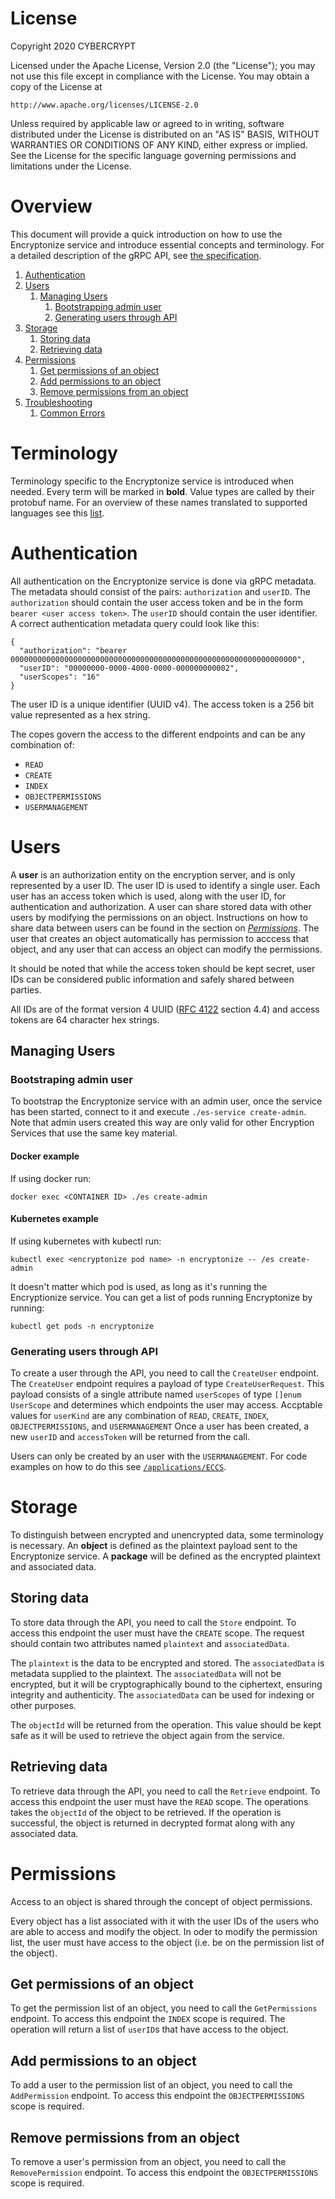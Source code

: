 # License
Copyright 2020 CYBERCRYPT

Licensed under the Apache License, Version 2.0 (the "License");
you may not use this file except in compliance with the License.
You may obtain a copy of the License at

    http://www.apache.org/licenses/LICENSE-2.0

Unless required by applicable law or agreed to in writing, software
distributed under the License is distributed on an "AS IS" BASIS,
WITHOUT WARRANTIES OR CONDITIONS OF ANY KIND, either express or implied.
See the License for the specific language governing permissions and
limitations under the License.

# Overview
This document will provide a quick introduction on how to use the Encryptonize service and introduce
essential concepts and terminology. For a detailed description of the gRPC API, see [the
specification](../api/api-v2.md).

1. [Authentication](#authentication)
1. [Users](#users)
    1. [Managing Users](#managing-users)
        1. [Bootstrapping admin user](#bootstrapping-admin-user)
        1. [Generating users through API](#generating-users-through-api)
1. [Storage](#storage)
    1. [Storing data](#storing-data)
    1. [Retrieving data](#retrieving-data)
1. [Permissions](#decrypting)
    1. [Get permissions of an object](#get-permissions-of-an-object)
    1. [Add permissions to an object](#add-permissions-to-an-object)
    1. [Remove permissions from an object](#remove-permissions-from-an-object)
1. [Troubleshooting](#troubleshooting)
    1. [Common Errors](#common-errors)

# Terminology
Terminology specific to the Encryptonize service is introduced when needed. Every term will be
marked in **bold**. Value types are called by their protobuf name. For an overview of these names
translated to supported languages see this
[list](https://developers.google.com/protocol-buffers/docs/proto3#scalar).

# Authentication
All authentication on the Encryptonize service is done via gRPC metadata. The metadata should
consist of the pairs: `authorization` and `userID`. The `authorization` should contain the user
access token and be in the form `bearer <user access token>`. The `userID` should contain the
user identifier. A correct authentication metadata query could look like this:
```
{
  "authorization": "bearer 0000000000000000000000000000000000000000000000000000000000000000",
  "userID": "00000000-0000-4000-0000-000000000002",
  "userScopes": "16"
}
```
The user ID is a unique identifier (UUID v4). The access token is a 256 bit value represented as a hex string.

The copes govern the access to the different endpoints and can be any combination of:
- `READ`
- `CREATE`
- `INDEX`
- `OBJECTPERMISSIONS`
- `USERMANAGEMENT`

# Users
A **user** is an authorization entity on the encryption server, and is only represented by a user ID.
The user ID is used to identify a single user. Each user has an access token which is used, along
with the user ID, for authentication and authorization. A user can share stored data with other users
by modifying the permissions on an object. Instructions on how to share data
between users can be found in the section on [*Permissions*](#permissions). The user that creates
an object automatically has permission to acccess that object, and any user that can access an object
can modify the permissions.

It should be noted that while the access token should be kept secret, user IDs can be considered
public information and safely shared between parties.

All IDs are of the format version 4 UUID ([RFC 4122](https://tools.ietf.org/html/rfc4122) section 4.4)  and access tokens are 64 character hex strings.

## Managing Users
### Bootstraping admin user
To bootstrap the Encryptonize service with an admin user, once the service has been started, connect
to it and execute `./es-service create-admin`. Note that admin users created this way are only valid
for other Encryption Services that use the same key material.

#### Docker example
If using docker run:
```
docker exec <CONTAINER ID> ./es create-admin
```

#### Kubernetes example
If using kubernetes with kubectl run:
```
kubectl exec <encryptonize pod name> -n encryptonize -- /es create-admin
```
It doesn't matter which pod is used, as long as it's running the Encryptionize service.
You can get a list of pods running Encryptonize by running:
```
kubectl get pods -n encryptonize
```

### Generating users through API
To create a user through the API, you need to call the `CreateUser` endpoint. The `CreateUser`
endpoint requires a payload of type `CreateUserRequest`. This payload consists of a single attribute
named `userScopes` of type `[]enum UserScope` and determines which endpoints the user may access. Accptable
values for `userKind` are any combination of `READ`, `CREATE`, `INDEX`, `OBJECTPERMISSIONS`, and `USERMANAGEMENT`
Once a user has been created, a new `userID` and `accessToken` will be returned from the call.

Users can only be created by an user with the `USERMANAGEMENT`. For code examples on how to do this see
[`/applications/ECCS`](/applications/ECCS).

# Storage
To distinguish between encrypted and unencrypted data, some terminology is necessary. An **object**
is defined as the plaintext payload sent to the Encryptonize service. A **package** will be
defined as the encrypted plaintext and associated data.

## Storing data
To store data through the API, you need to call the `Store` endpoint. To access this endpoint the user must have the
`CREATE` scope. The request should contain two attributes named `plaintext` and `associatedData`.

The `plaintext` is the data to be encrypted and stored. The `associatedData` is metadata supplied
to the plaintext. The `associatedData` will not be encrypted, but it will be cryptographically
bound to the ciphertext, ensuring integrity and authenticity.
The  `associatedData` can be used for indexing or other purposes.

The `objectId` will be returned from the operation. This value should be kept safe as it will be used to retrieve the object again from the service.

## Retrieving data
To retrieve data through the API, you need to call the `Retrieve` endpoint. To access this endpoint the user must have
the `READ` scope. The operations takes the `objectId` of the object to be retrieved.
If the operation is successful, the object is returned in decrypted format along with any associated data.

# Permissions
Access to an object is shared through the concept of object permissions.

Every object has a list associated with it with the user IDs of the
users who are able to access and modify the object.
In oder to modify the permission list, the user must have access to the object (i.e. be on the permission list of the object).

## Get permissions of an object
To get the permission list of an object, you need to call the `GetPermissions` endpoint. To access this endpoint the `INDEX` scope is required.
The operation will return a list of `userID`s that have access to the object.

## Add permissions to an object
To add a user to the permission list of an object, you need to call the `AddPermission` endpoint. To access this endpoint the `OBJECTPERMISSIONS` scope is required.

## Remove permissions from an object
To remove a user's permission from an object, you need to call the `RemovePermission` endpoint. To access this endpoint the `OBJECTPERMISSIONS` scope is required.
